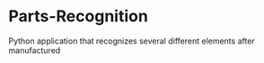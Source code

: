 # Parts-Recognition
Python application that recognizes several different elements after manufactured
